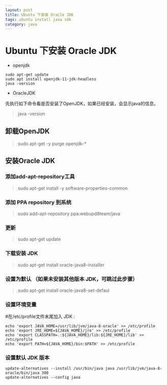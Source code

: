 ```yaml
---
layout: post
title: Ubuntu 下安装 Oracle JDK
tags: ubuntu install java sdk
category: java
---
```



# Ubuntu 下安装 Oracle JDK

- openjdk

```
sudo apt-get update
sudo apt install openjdk-11-jdk-headless 
java -version

```

- OracleJDK

先执行如下命令看是否安装了OpenJDK，如果已经安装，会显示java的信息。


>java -version

## 卸载OpenJDK

>sudo apt-get -y purge openjdk-\*

## 安装Oracle JDK

### 添加add-apt-repository工具

>sudo apt-get install -y software-properties-common

### 添加 PPA repository 到系统

>sudo add-apt-repository ppa:webupd8team/java

### 更新

>sudo apt-get update

### 下载安装 JDK

>sudo apt-get install oracle-java8-installer

### 设置为默认 （如果未安装其他版本 JDK，可跳过此步骤）
>sudo apt-get install oracle-java8-set-defaul

### 设置环境变量
#在/etc/profile文件末尾加入 JDK :
```
echo 'export JAVA_HOME=/usr/lib/jvm/java-8-oracle' >> /etc/profile
echo 'export JRE_HOME=${JAVA_HOME}/jre' >> /etc/profile
echo 'export CLASSPATH=.:${JAVA_HOME}/lib:${JRE_HOME}/lib' >> /etc/profile
echo 'export PATH=${JAVA_HOME}/bin:$PATH' >> /etc/profile
```

### 设置默认 JDK 版本

```
update-alternatives --install /usr/bin/java java /usr/lib/jvm/java-8-oracle/bin/java 300
update-alternatives --config java
```





